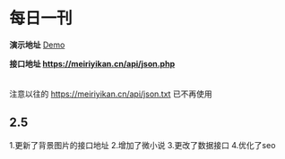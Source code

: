 # 每日一刊

**演示地址** [Demo](http://meiriyikan.cn/)

**接口地址 https://meiriyikan.cn/api/json.php**
<br><br><br>
注意以往的 https://meiriyikan.cn/api/json.txt 已不再使用

## 2.5
1.更新了背景图片的接口地址
2.增加了微小说
3.更改了数据接口
4.优化了seo
